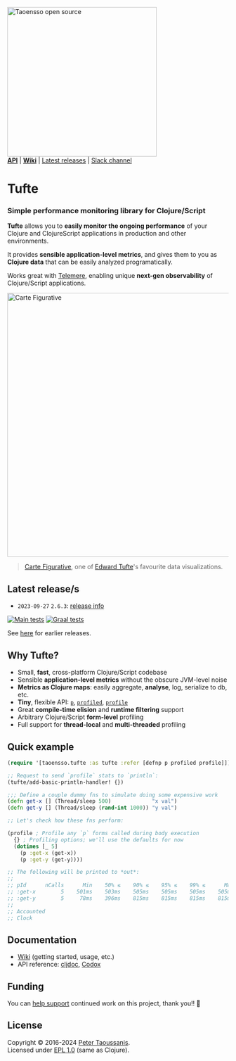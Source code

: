 <a href="https://www.taoensso.com/clojure" title="More stuff by @ptaoussanis at www.taoensso.com"><img src="https://www.taoensso.com/open-source.png" alt="Taoensso open source" width="340"/></a>  
[**API**][codox docs] | [**Wiki**][GitHub wiki] | [Latest releases](#latest-releases) | [Slack channel][]

# Tufte

### Simple performance monitoring library for Clojure/Script

**Tufte** allows you to **easily monitor the ongoing performance** of your Clojure and ClojureScript applications in production and other environments.

It provides **sensible application-level metrics**, and gives them to you as **Clojure data** that can be easily analyzed programatically.

Works great with [Telemere](https://www.taoensso.com/telemere), enabling unique **next-gen observability** of Clojure/Script applications.

<img width="600" src="../../raw/master/hero.png" alt="Carte Figurative"/>

> [Carte Figurative](https://en.wikipedia.org/wiki/Charles_Joseph_Minard#The_map_of_Napoleon's_Russian_campaign), one of [Edward Tufte](https://en.wikipedia.org/wiki/Edward_Tufte)'s favourite data visualizations.

## Latest release/s

- `2023-09-27` `2.6.3`: [release info](../../releases/tag/v2.6.3)

[![Main tests][Main tests SVG]][Main tests URL]
[![Graal tests][Graal tests SVG]][Graal tests URL]

See [here][GitHub releases] for earlier releases.

## Why Tufte?

- Small, **fast**, cross-platform Clojure/Script codebase
- Sensible **application-level metrics** without the obscure JVM-level noise
- **Metrics as Clojure maps**: easily aggregate, **analyse**, log, serialize to db, etc.
- **Tiny**, flexible API: [`p`](https://taoensso.github.io/tufte/taoensso.tufte.html#var-p), [`profiled`](https://taoensso.github.io/tufte/taoensso.tufte.html#var-profiled), [`profile`](https://taoensso.github.io/tufte/taoensso.tufte.html#var-profile)
- Great **compile-time elision** and **runtime filtering** support
- Arbitrary Clojure/Script **form-level** profiling
- Full support for **thread-local** and **multi-threaded** profiling

## Quick example

```clojure
(require '[taoensso.tufte :as tufte :refer [defnp p profiled profile]])

;; Request to send `profile` stats to `println`:
(tufte/add-basic-println-handler! {})

;;; Define a couple dummy fns to simulate doing some expensive work
(defn get-x [] (Thread/sleep 500)             "x val")
(defn get-y [] (Thread/sleep (rand-int 1000)) "y val")

;; Let's check how these fns perform:

(profile ; Profile any `p` forms called during body execution
  {} ; Profiling options; we'll use the defaults for now
  (dotimes [_ 5]
    (p :get-x (get-x))
    (p :get-y (get-y))))

;; The following will be printed to *out*:
;;
;; pId      nCalls      Min    50% ≤    90% ≤    95% ≤    99% ≤      Max     Mean   MAD    Clock  Total
;; :get-x        5    501ms    503ms    505ms    505ms    505ms    505ms    503ms   ±0%    2.52s    53%
;; :get-y        5     78ms    396ms    815ms    815ms    815ms    815ms    452ms  ±48%    2.25s    47%
;;
;; Accounted                                                                               4.78s   100%
;; Clock                                                                                   4.78s   100%
```

## Documentation

- [Wiki][GitHub wiki] (getting started, usage, etc.)
- API reference: [cljdoc][cljdoc docs], [Codox][Codox docs]

## Funding

You can [help support][sponsor] continued work on this project, thank you!! 🙏

## License

Copyright &copy; 2016-2024 [Peter Taoussanis][].  
Licensed under [EPL 1.0](LICENSE.txt) (same as Clojure).

<!-- Common -->

[GitHub releases]: ../../releases
[GitHub issues]:   ../../issues
[GitHub wiki]:     ../../wiki
[Slack channel]: https://www.taoensso.com/tufte/slack

[Peter Taoussanis]: https://www.taoensso.com
[sponsor]:          https://www.taoensso.com/sponsor

<!-- Project -->

[Codox docs]:  https://taoensso.github.io/tufte/
[cljdoc docs]: https://cljdoc.org/d/com.taoensso/tufte/CURRENT/api/taoensso.tufte

[Clojars SVG]: https://img.shields.io/clojars/v/com.taoensso/tufte.svg
[Clojars URL]: https://clojars.org/com.taoensso/tufte

[Main tests SVG]:  https://github.com/taoensso/tufte/actions/workflows/main-tests.yml/badge.svg
[Main tests URL]:  https://github.com/taoensso/tufte/actions/workflows/main-tests.yml
[Graal tests SVG]: https://github.com/taoensso/tufte/actions/workflows/graal-tests.yml/badge.svg
[Graal tests URL]: https://github.com/taoensso/tufte/actions/workflows/graal-tests.yml

